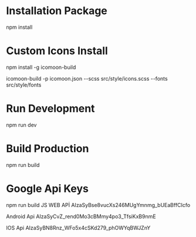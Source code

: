 # Installation Package
npm install

# Custom Icons Install
npm install -g icomoon-build

icomoon-build -p icomoon.json --scss src/style/icons.scss --fonts src/style/fonts

# Run Development
npm run dev

# Build Production
npm run build

# Google Api Keys
npm run build
JS WEB APİ 
AIzaSyBse8vucXs246MUgYmnmg_bUEaBffCIcfo

Android Api
AIzaSyCvZ_rend0Mo3cBMmy4po3_TfsiKxB9nmE

IOS Api
AIzaSyBN8Rnz_WFo5x4cSKd279_phOWYqBWJZnY